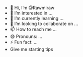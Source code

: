 - 👋 Hi, I’m @Rawmiraw
- 👀 I’m interested in ...
- 🌱 I’m currently learning ...
- 💞️ I’m looking to collaborate on ...
- 📫 How to reach me ...
- 😄 Pronouns: ...
- ⚡ Fun fact: ...
- Give me starting tips

<!---
Rawmiraw/Rawmiraw is a ✨ special ✨ repository because its `README.md` (this file) appears on your GitHub profile.
You can click the Preview link to take a look at your changes.
--->

